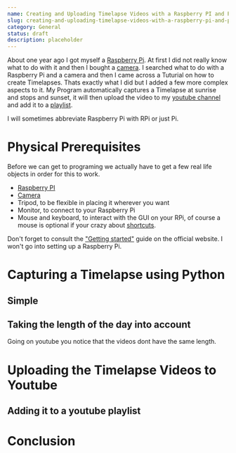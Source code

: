 ```yaml
---
name: Creating and Uploading Timelapse Videos with a Raspberry PI and Python
slug: creating-and-uploading-timelapse-videos-with-a-raspberry-pi-and-python
category: General
status: draft
description: placeholder
---
```


About one year ago I got myself a [Raspberry Pi](https://www.raspberrypi.com/). At first I did not really know what to do with it and then I bought a [camera](https://www.raspberrypi.com/documentation/accessories/camera.html). I searched what to do with a Raspberry Pi and a camera and then I came across a Tuturial on how to create Timelapses. Thats exactly what I did but I added a few more complex aspects to it. My Program automatically captures a Timelapse at sunrise and stops and sunset, it will then upload the video to my [youtube channel](https://www.youtube.com/@MaximMaeder) and add it to a [playlist](https://www.youtube.com/playlist?list=PLisDN5bXPVdu14460SBv9iQVwklHINm6A).

I will sometimes abbreviate Raspberry Pi with RPi or just Pi.

# Physical Prerequisites

Before we can get to programing we actually have to get a few real life objects in order for this to work.

* [Raspberry PI](https://www.raspberrypi.com/)
* [Camera](https://www.raspberrypi.com/documentation/accessories/camera.html#about-the-camera-modules)
* Tripod, to be flexible in placing it wherever you want
* Monitor, to connect to your Raspberry Pi
* Mouse and keyboard, to interact with the GUI on your RPi, of course a mouse is optional if your crazy about [shortcuts](https://maximmaeder.com/keyboard-shortcuts/).

Don't forget to consult the ["Getting started"](https://www.raspberrypi.com/documentation/computers/getting-started.html) guide on the official website. I won't go into setting up a Raspberry Pi.

# Capturing a Timelapse using Python

## Simple

## Taking the length of the day into account
Going on youtube you notice that the videos dont have the same length.

# Uploading the Timelapse Videos to Youtube

## Adding it to a youtube playlist

# Conclusion